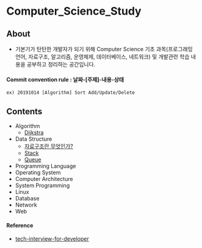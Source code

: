# Computer_Science_Study

## About
- 기본기가 탄탄한 개발자가 되기 위해 Computer Science 기초 과목(프로그래밍 언어, 자료구조, 알고리즘, 운영체제, 데이터베이스, 네트워크) 및 개발관련 학습 내용을 공부하고 정리하는 공간입니다.

#### Commit convention rule : 날짜-[주제]-내용-상태

```
ex) 20191014 [Algorithm] Sort Add/Update/Delete
```

## Contents
- Algorithm
  - [Dijkstra](https://github.com/kkw-11/Computer_Science_Study/blob/master/Algorithm/Djkstra.md)
- Data Structure
   - [자료구조란 무엇인가?](https://github.com/kkw-11/Computer_Science_Study/blob/master/Data_Structrue/What_Is_Data_Structure.md)
   - [Stack](https://github.com/kkw-11/Computer_Science_Study/blob/master/Data_Structrue/Stack.md)
   - [Queue](https://github.com/kkw-11/Computer_Science_Study/blob/master/Data_Structrue/Queue.md)
- Programming Language
- Operating System
- Computer Architecture
- System Programming
- Linux
- Database
- Network
- Web



#### Reference
- [tech-interview-for-developer](https://github.com/gyoogle/tech-interview-for-developer)



